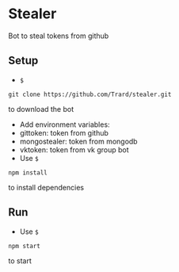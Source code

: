 # Stealer

Bot to steal tokens from github

## Setup
- `$`
```
git clone https://github.com/Trard/stealer.git
```
to download the bot
- Add environment variables:
 - gittoken: token from github
 - mongostealer: token from mongodb
 - vktoken: token from vk group bot
- Use `$`
```
npm install
```
to install dependencies
## Run
- Use `$`
```
npm start
```
to start
